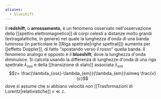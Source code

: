 ```yaml
---
aliases:
  - blueshift
---
```

Il **redshift**, o **arrossamento**, è un fenomeno osservato nell'osservazione dello [[spettro elettromagnetico]] di corpi celesti a distanze molto grandi (extragalattiche, in genere) nel quale la lunghezza d'onda di una banda luminosa (in particolare le [[Riga spettrale|righe spettrali]]) aumenta per [[effetto Doppler]], di fatto "spostando verso il rosso" quella banda. Il fenomeno analogo e opposto è il **blueshift**, dove la lunghezza d'onda diminuisce. Si calcola usando la differenza di lunghezze d'onda di una riga spettrale $\lambda_{oss}$ e della [[transizione di stato]] associata $\lambda_{em}$
$$z= \frac{\lambda_{oss}-\lambda_{em}}{\lambda_{em}}\simeq \frac{v}{c}$$
dove si assume che si abbiano velocità non [[Trasformazioni di Lorentz|relativistiche]] $v\ll c$.